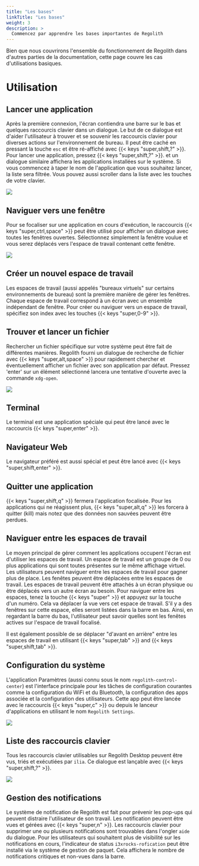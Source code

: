 ```yaml
---
title: "Les bases"
linkTitle: "Les bases"
weight: 3
description: >
  Commencez par apprendre les bases importantes de Regolith
---
```


Bien que nous couvrirons l'ensemble du fonctionnement de Regolith dans d'autres parties de la documentation, cette page couvre les cas d'utilisations basiques.

# Utilisation

## Lancer une application

Après la première connexion, l'écran contiendra une barre sur le bas et quelques raccourcis clavier dans un dialogue.
Le but de ce dialogue est d'aider l'utilisateur à trouver et se souvenir les raccourcis clavier pour diverses actions sur l'environnement de bureau.
Il peut être caché en pressant la touche `esc` et être ré-affiché avec {{< keys "super,shift,?" >}}.
Pour lancer une application, pressez {{< keys "super,shift,?" >}}. et un dialogue similaire affichera les applications installées sur le système.
Si vous commencez à taper le nom de l'application que vous souhaitez lancer, la liste sera filtrée. Vous pouvez aussi scroller dans la liste avec les touches de votre clavier.

![](/images/v-tour/regolith-ilia-apps.png)

## Naviguer vers une fenêtre

Pour se focaliser sur une application en cours d'exécution, le raccourcis {{< keys "super,ctrl,space" >}} peut être utilisé pour afficher un dialogue avec toutes les fenêtres ouvertes. Sélectionnez simplement la fenêtre voulue et vous serez déplacés vers l'espace de travail contenant cette fenêtre.

![](/images/v-tour/regolith-ilia-windows.png)

## Créer un nouvel espace de travail

Les espaces de travail (aussi appelés "bureaux virtuels" sur certains environnements de bureau) sont la première manière de gérer les fenêtres.
Chaque espace de travail correspond à un écran avec un ensemble indépendant de fenêtre. Pour créer ou naviguer vers un espace de travail, spécifiez son index avec les touches {{< keys "super,0-9" >}}.

## Trouver et lancer un fichier

Rechercher un fichier spécifique sur votre système peut être fait de différentes manières.
Regolith fourni un dialogue de recherche de fichier avec {{< keys "super,alt,space" >}} pour rapidement chercher et éventuellement afficher un fichier avec son application par défaut. Pressez 'enter' sur un élément sélectionné lancera une tentative d'ouverte avec la commande `xdg-open`.

![](/images/v-tour/regolith-ilia-files.png)

## Terminal

Le terminal est une application spéciale qui peut être lancé avec le raccourcis {{< keys "super,enter" >}}.

## Navigateur Web

Le navigateur préféré est aussi spécial et peut être lancé avec {{< keys "super,shift,enter" >}}.

## Quitter une application

{{< keys "super,shift,q" >}} fermera l'application focalisée.
Pour les applications qui ne réagissent plus, {{< keys "super,alt,q" >}} les forcera à quitter (kill) mais notez que des données non sauvées peuvent être perdues.

## Naviguer entre les espaces de travail

Le moyen principal de gérer comment les applications occupent l'écran est d'utiliser les espaces de travail.
Un espace de travail est un groupe de 0 ou plus applications qui sont toutes présentes sur le même affichage virtuel.
Les utilisateurs peuvent naviguer entre les espaces de travail pour gagner plus de place.
Les fenêtes peuvent être déplacées entre les espaces de travail.
Les espaces de travail peuvent être attachés à un écran physique ou être déplacés vers un autre écran au besoin.
Pour naviguer entre les espaces, tenez la touche {{< keys "super" >}} et appuyez sur la touche d'un numéro.
Cela va déplacer la vue vers cet espace de travail. S'il y a des fenêtres sur cette espace, elles seront listées dans la barre en bas.
Ainsi, en regardant la barre du bas, l'utilisateur peut savoir quelles sont les fenêtes actives sur l'espace de travail focalisé.

Il est également possible de se déplacer "d'avant en arrière" entre les espaces de travail en utilisant {{< keys "super,tab" >}} and {{< keys "super,shift,tab" >}}.

## Configuration du système

L'application Paramètres (aussi connu sous le nom `regolith-control-center`) est l'interface principale pour les tâches de configuration courantes comme la configuration du WiFi et du Bluetooth, la configuration des apps associée et la configuration des utilisateurs.
Cette app peut être lancée avec le raccourcis {{< keys "super,c" >}} ou depuis le lanceur d'applications en utilisant le nom `Regolith Settings`.

![](/images/v-tour/regolith-gnome-settings.png)

## Liste des raccourcis clavier

Tous les raccourcis clavier utilisables sur Regolith Desktop peuvent être vus, triés et exécutiées par `ilia`.
Ce dialogue est lançable avec {{< keys "super,shift,?" >}}.

![](/images/v-tour/regolith-ilia-keybindings.png)

## Gestion des notifications

Le système de notification de Regolith est fait pour prévenir les pop-ups qui peuvent distraire l'utilisateur de son travail.
Les notification peuvent être vues et gérées avec {{< keys "super,n" >}}.
Les raccourcis clavier pour supprimer une ou plusieurs notifications sont trouvables dans l'ongler `aide` du dialogue.
Pour les utilisateurs qui souhaitent plus de visibilité sur les notifications en cours, l'indicateur de status `i3xrocks-rofication` peut être installé via le système de gestion de paquet. Cela affichera le nombre de notifications critiques et non-vues dans la barre.
